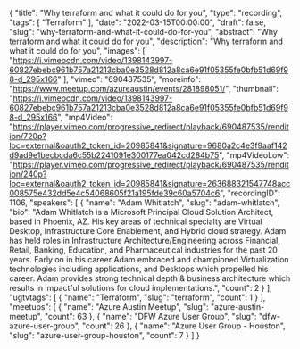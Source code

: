 {
  "title": "Why terraform and what it could do for you",
  "type": "recording",
  "tags": [
    "Terraform"
  ],
  "date": "2022-03-15T00:00:00",
  "draft": false,
  "slug": "why-terraform-and-what-it-could-do-for-you",
  "abstract": "Why terraform and what it could do for you",
  "description": "Why terraform and what it could do for you",
  "images": [
    "https://i.vimeocdn.com/video/1398143997-60827ebebc961b757a21213cba0e3528d812a8ca6e91f05355fe0bfb51d69f98-d_295x166"
  ],
  "vimeo": "690487535",
  "moreinfo": "https://www.meetup.com/azureaustin/events/281898051/",
  "thumbnail": "https://i.vimeocdn.com/video/1398143997-60827ebebc961b757a21213cba0e3528d812a8ca6e91f05355fe0bfb51d69f98-d_295x166",
  "mp4Video": "https://player.vimeo.com/progressive_redirect/playback/690487535/rendition/720p?loc=external&oauth2_token_id=20985841&signature=9680a2c4e3f9aaf142d9ad9e1becbcda6c55b2241091e300177ea042cd284b75",
  "mp4VideoLow": "https://player.vimeo.com/progressive_redirect/playback/690487535/rendition/240p?loc=external&oauth2_token_id=20985841&signature=263688321547748acc008575e432dd5e4c54068605f21a195fde39c60a5704c6",
  "recordingID": 1106,
  "speakers": [
    {
      "name": "Adam Whitlatch",
      "slug": "adam-whitlatch",
      "bio": "Adam Whitlatch is a Microsoft Principal Cloud Solution Architect, based in Phoenix, AZ. His key areas of technical specialty are Virtual Desktop, Infrastructure Core Enablement, and Hybrid cloud strategy. Adam has held roles in Infrastructure Architecture/Engineering across Financial, Retail, Banking, Education, and Pharmaceutical industries for the past 20 years. Early on in his career Adam embraced and championed Virtualization technologies including applications, and Desktops which propelled his career. Adam provides strong technical depth & business architecture which results in impactful solutions for cloud implementations.",
      "count": 2
    }
  ],
  "ugtvtags": [
    {
      "name": "Terraform",
      "slug": "terraform",
      "count": 1
    }
  ],
  "meetups": [
    {
      "name": "Azure Austin Meetup",
      "slug": "azure-austin-meetup",
      "count": 63
    },
    {
      "name": "DFW Azure User Group",
      "slug": "dfw-azure-user-group",
      "count": 26
    },
    {
      "name": "Azure User Group - Houston",
      "slug": "azure-user-group-houston",
      "count": 7
    }
  ]
}